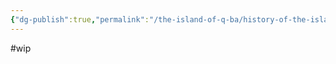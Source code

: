 ```yaml
---
{"dg-publish":true,"permalink":"/the-island-of-q-ba/history-of-the-island/the-gods-of-the-island/the-four-cardinal-gods/astilabor/"}
---
```


#wip 